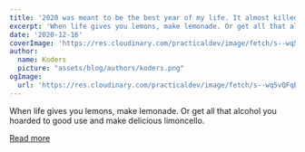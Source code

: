 ```yaml
---
title: '2020 was meant to be the best year of my life. It almost killed me instead.'
excerpt: 'When life gives you lemons, make lemonade. Or get all that alcohol you hoarded to good use and make delicious limoncello. '
date: '2020-12-16'
coverImage: 'https://res.cloudinary.com/practicaldev/image/fetch/s--wq5vQFqB--/c_imagga_scale,f_auto,fl_progressive,h_420,q_auto,w_1000/https://images.pexels.com/photos/2740956/pexels-photo-2740956.jpeg%3Fauto%3Dcompress%26cs%3Dtinysrgb%26dpr%3D2%26h%3D650%26w%3D940'
author:
  name: Koders
  picture: "assets/blog/authors/koders.png"
ogImage:
  url: 'https://res.cloudinary.com/practicaldev/image/fetch/s--wq5vQFqB--/c_imagga_scale,f_auto,fl_progressive,h_420,q_auto,w_1000/https://images.pexels.com/photos/2740956/pexels-photo-2740956.jpeg%3Fauto%3Dcompress%26cs%3Dtinysrgb%26dpr%3D2%26h%3D650%26w%3D940'
---
```


When life gives you lemons, make lemonade. Or get all that alcohol you hoarded to good use and make delicious limoncello. 

[Read more](https://dev.to/facundocorradini/2020-was-meant-to-be-the-year-of-my-life-it-almost-killed-me-idl)

